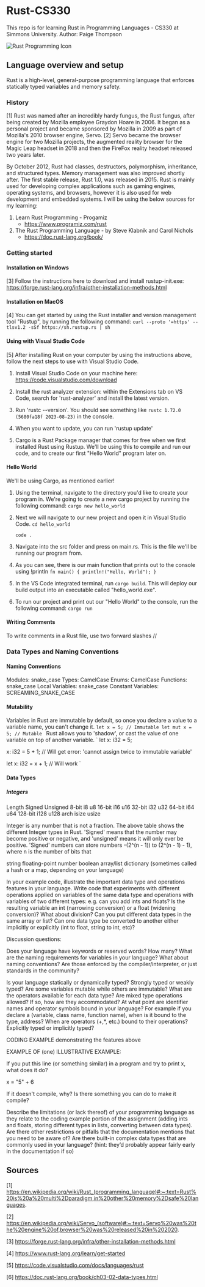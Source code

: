 # Rust-CS330
This repo is for learning Rust in Programming Languages - CS330 at Simmons University.
Author: Paige Thompson


![Rust Programming Icon](https://www.rust-lang.org/static/images/rust-social-wide.jpg)

## Language overview and setup
Rust is a high-level, general-purpose programming language that enforces statically typed variables and memory safety. 
### History
[1] Rust was named after an incredibly hardy fungus, the Rust fungus, after being created by Mozilla employee Graydon Hoare in 2006. It began as a personal project and became sponsored by Mozilla in 2009 as part of Mozilla's 2010 browser engine, Servo. [2] Servo became the browser engine for two Mozilla projects, the augmented reality browser for the Magic Leap headset in 2018 and then the FireFox reality headset released two years later.

By October 2012, Rust had classes, destructors, polymorphism, inheritance, and structured types. Memory management was also improved shortly after. The first stable release, Rust 1.0, was released in 2015. Rust is mainly used for developing complex applications such as gaming engines, operating systems, and browsers, however it is also used for web development and embedded systems.
I will be using the below sources for my learning:
 1. Learn Rust Programming - Progamiz
    - https://www.programiz.com/rust
 3. The Rust Programming Language - by Steve Klabnik and Carol Nichols
    - https://doc.rust-lang.org/book/

### Getting started

#### Installation on Windows
[3] Follow the instructions here to download and install rustup-init.exe: https://forge.rust-lang.org/infra/other-installation-methods.html

#### Installation on MacOS
[4] You can get started by using the Rust installer and version management tool "Rustup", by running the following command: 
```curl --proto '=https' --tlsv1.2 -sSf https://sh.rustup.rs | sh```

#### Using with Visual Studio Code
[5] After installing Rust on your computer by using the instructions above, follow the next steps to use with Visual Studio Code. 
1. Install Visual Studio Code on your machine here: https://code.visualstudio.com/download

2. Install the rust analyzer extension: within the Extensions tab on VS Code, search for 'rust-analyzer' and install the latest version.
3. Run 'rustc --version'. You should see something like `rustc 1.72.0 (5680fa18f 2023-08-23)` in the console.
4. When you want to update, you can run 'rustup update'
5. Cargo is a Rust Package manager that comes for free when we first installed Rust using Rustup. We'll be using this to compile and run our code, and to create our first "Hello World" program later on.

#### Hello World
We'll be using Cargo, as mentioned earlier!
1. Using the terminal, navigate to the directory you'd like to create your program in. We're going to create a new cargo project by running the following command:
   ```cargo new hello_world```
2. Next we will navigate to our new project and open it in Visual Studio Code.
   ```cd hello_world```
   
   ```code .```
4. Navigate into the src folder and press on main.rs. This is the file we'll be running our program from.
5. As you can see, there is our main function that prints out to the console using !println
   ```fn main() { println!("Hello, World"); }```
 6.  In the VS Code integrated terminal, run `cargo build`. This will deploy our build output into an executable called "hello_world.exe".
 7.  To run our project and print out our "Hello World" to the console, run the following command:
   ```cargo run```

#### Writing Comments
To write comments in a Rust file, use two forward slashes //

### Data Types and Naming Conventions

#### Naming Conventions
Modules: snake_case
Types: CamelCase
Enums: CamelCase
Functions: snake_case
Local Variables: snake_case
Constant Variables: SCREAMING_SNAKE_CASE

#### Mutability 
Variables in Rust are immutable by default, so once you declare a value to a variable name, you can't change it.
`let x = 5; // Immutable
 let mut x = 5; // Mutable
 `
Rust allows you to 'shadow', or cast the value of one variable on top of another variable. 
` let x: i32 = 5;

  x: i32 = 5 + 1; // Will get error: 'cannot assign twice to immutable variable'
  
  let x: i32 = x + 1; // Will work
 `
 
#### Data Types

##### Integers

 Length	  Signed	   Unsigned
8-bit	     i8	        u8
16-bit	    i16	       u16
32-bit	    i32	       u32
64-bit	    i64	       u64
128-bit	   i128	      u128
arch	      isize	     usize
 
Integer is any number that is not a fraction. The above table shows the different Integer types in Rust.
'Signed' means that the number may become positive or negative, and 'unsigned' means it will only ever be positive.
'Signed' numbers can store numbers -(2^(n - 1)) to (2^(n - 1) - 1), where n is the number of bits that 



string
floating-point number
boolean
array/list
dictionary (sometimes called a hash or a map, depending on your language)


 In your example code, illustrate the important data type and operations features in your language. Write code that experiments with different operations applied on variables of the same data type and operations with variables of two different types: e.g. can you add ints and floats? Is the resulting variable an int (narrowing conversion) or a float (widening conversion)?  What about division? Can you put different data types in the same array or list?  Can one data type be converted to another either implicitly or explicitly (int to float, string to int, etc)? 

 

Discussion questions:

Does your language have keywords or reserved words? How many?
What are the naming requirements for variables in your language? 
What about naming conventions?  Are those enforced by the compiler/interpreter, or just standards in the community?

Is your language statically or dynamically typed?
Strongly typed or weakly typed?
Are some variables mutable while others are immutable? 
What are the operators available for each data type?
Are mixed type operations allowed? If so, how are they accommodated?
At what point are identifier names and operator symbols bound in your language? For example if you declare a (variable, class name, function name), when is it bound to the type, address? When are operators (+,*, etc.) bound to their operations?
Explicitly typed or implicitly typed? 
 

CODING EXAMPLE demonstrating the features above

 

EXAMPLE OF (one) ILLUSTRATIVE EXAMPLE:

If you put this line (or something similar) in a program and try to print x, what does it do? 

x = "5" + 6

If it doesn't compile, why?  Is there something you can do to make it compile?

 

Describe the limitations (or lack thereof) of your programming language as they relate to the coding example portion of the assignment (adding ints and floats, storing different types in lists, converting between data types).  Are there other restrictions or pitfalls that the documentation mentions that you need to be aware of?
Are there built-in complex data types that are commonly used in your language? (hint: they’d probably appear fairly early in the documentation if so)
 

## Sources
[1] https://en.wikipedia.org/wiki/Rust_(programming_language)#:~:text=Rust%20is%20a%20multi%2Dparadigm,in%20other%20memory%2Dsafe%20languages.

[2] https://en.wikipedia.org/wiki/Servo_(software)#:~:text=Servo%20was%20the%20engine%20of,browser%20was%20released%20in%202020.

[3] https://forge.rust-lang.org/infra/other-installation-methods.html

[4] https://www.rust-lang.org/learn/get-started

[5] https://code.visualstudio.com/docs/languages/rust

[6] https://doc.rust-lang.org/book/ch03-02-data-types.html

